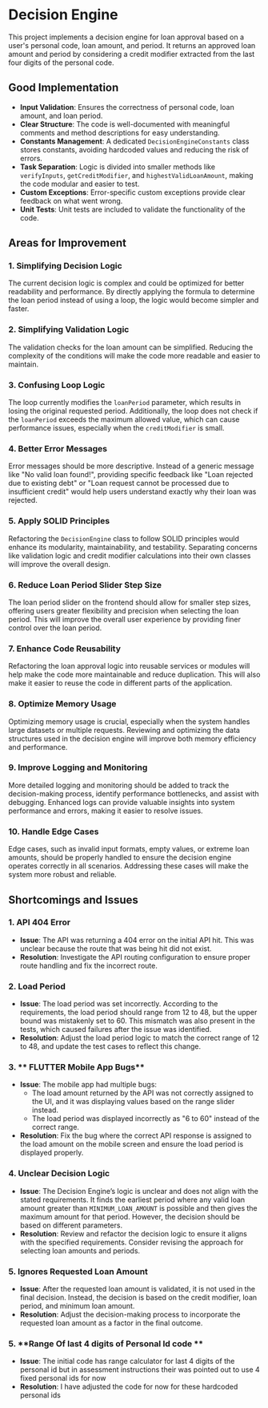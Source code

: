 # Decision Engine

This project implements a decision engine for loan approval based on a user's personal code, loan amount, and period. It returns an approved loan amount and period by considering a credit modifier extracted from the last four digits of the personal code.

## Good Implementation

- **Input Validation**: Ensures the correctness of personal code, loan amount, and loan period.
- **Clear Structure**: The code is well-documented with meaningful comments and method descriptions for easy understanding.
- **Constants Management**: A dedicated `DecisionEngineConstants` class stores constants, avoiding hardcoded values and reducing the risk of errors.
- **Task Separation**: Logic is divided into smaller methods like `verifyInputs`, `getCreditModifier`, and `highestValidLoanAmount`, making the code modular and easier to test.
- **Custom Exceptions**: Error-specific custom exceptions provide clear feedback on what went wrong.
- **Unit Tests**: Unit tests are included to validate the functionality of the code.

## Areas for Improvement

### 1. Simplifying Decision Logic

The current decision logic is complex and could be optimized for better readability and performance. By directly applying the formula to determine the loan period instead of using a loop, the logic would become simpler and faster.

### 2. Simplifying Validation Logic

The validation checks for the loan amount can be simplified. Reducing the complexity of the conditions will make the code more readable and easier to maintain.

### 3. Confusing Loop Logic

The loop currently modifies the `loanPeriod` parameter, which results in losing the original requested period. Additionally, the loop does not check if the `loanPeriod` exceeds the maximum allowed value, which can cause performance issues, especially when the `creditModifier` is small.

### 4. Better Error Messages

Error messages should be more descriptive. Instead of a generic message like "No valid loan found!", providing specific feedback like "Loan rejected due to existing debt" or "Loan request cannot be processed due to insufficient credit" would help users understand exactly why their loan was rejected.

### 5. Apply SOLID Principles

Refactoring the `DecisionEngine` class to follow SOLID principles would enhance its modularity, maintainability, and testability. Separating concerns like validation logic and credit modifier calculations into their own classes will improve the overall design.

### 6. Reduce Loan Period Slider Step Size

The loan period slider on the frontend should allow for smaller step sizes, offering users greater flexibility and precision when selecting the loan period. This will improve the overall user experience by providing finer control over the loan period.

### 7. Enhance Code Reusability

Refactoring the loan approval logic into reusable services or modules will help make the code more maintainable and reduce duplication. This will also make it easier to reuse the code in different parts of the application.

### 8. Optimize Memory Usage

Optimizing memory usage is crucial, especially when the system handles large datasets or multiple requests. Reviewing and optimizing the data structures used in the decision engine will improve both memory efficiency and performance.

### 9. Improve Logging and Monitoring

More detailed logging and monitoring should be added to track the decision-making process, identify performance bottlenecks, and assist with debugging. Enhanced logs can provide valuable insights into system performance and errors, making it easier to resolve issues.

### 10. Handle Edge Cases

Edge cases, such as invalid input formats, empty values, or extreme loan amounts, should be properly handled to ensure the decision engine operates correctly in all scenarios. Addressing these cases will make the system more robust and reliable.

## Shortcomings and Issues

### 1. **API 404 Error**

- **Issue**: The API was returning a 404 error on the initial API hit. This was unclear because the route that was being hit did not exist.
- **Resolution**: Investigate the API routing configuration to ensure proper route handling and fix the incorrect route.

### 2. **Load Period**

- **Issue**: The load period was set incorrectly. According to the requirements, the load period should range from 12 to 48, but the upper bound was mistakenly set to 60. This mismatch was also present in the tests, which caused failures after the issue was identified.
- **Resolution**: Adjust the load period logic to match the correct range of 12 to 48, and update the test cases to reflect this change.

### 3. ** FLUTTER Mobile App Bugs**

- **Issue**: The mobile app had multiple bugs:
  - The load amount returned by the API was not correctly assigned to the UI, and it was displaying values based on the range slider instead.
  - The load period was displayed incorrectly as "6 to 60" instead of the correct range.
- **Resolution**: Fix the bug where the correct API response is assigned to the load amount on the mobile screen and ensure the load period is displayed properly.

### 4. **Unclear Decision Logic**

- **Issue**: The Decision Engine’s logic is unclear and does not align with the stated requirements. It finds the earliest period where any valid loan amount greater than `MINIMUM_LOAN_AMOUNT` is possible and then gives the maximum amount for that period. However, the decision should be based on different parameters.
- **Resolution**: Review and refactor the decision logic to ensure it aligns with the specified requirements. Consider revising the approach for selecting loan amounts and periods.

### 5. **Ignores Requested Loan Amount**

- **Issue**: After the requested loan amount is validated, it is not used in the final decision. Instead, the decision is based on the credit modifier, loan period, and minimum loan amount.
- **Resolution**: Adjust the decision-making process to incorporate the requested loan amount as a factor in the final outcome.

### 5. **Range Of last 4 digits of Personal Id code **

- **Issue**: The initial code has range calculator for last 4 digits of the personal id but in assessment instructions their was pointed out to use 4 fixed personal ids for now
- **Resolution**: I have adjusted the code for now for these hardcoded personal ids
